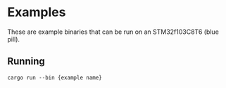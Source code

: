 # Examples
These are example binaries that can be run on an STM32f103C8T6 (blue pill).

## Running
```
cargo run --bin {example name}
```
